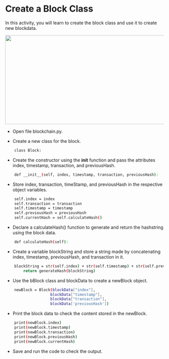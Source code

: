 Create a Block Class
===================

In this activity, you will learn to create the block class and use it to create new blockdata.


<img src= "https://media.slid.es/uploads/2071954/images/10655804/Activity-2-gif.gif" width = "521" height = "282">


* Open file blockchain.py.


* Create a new class for the block.
```sh
    class Block:
```
  
* Create the constructor using the __init__ function and pass the attributes index, timestamp, transaction, and previousHash.

```sh
    def __init__(self, index, timestamp, transaction, previousHash):
```
    

* Store index, transaction, timeStamp, and previousHash in the respective object variables.

```sh
    self.index = index
    self.transaction = transaction
    self.timestamp = timestamp
    self.previousHash = previousHash
    self.currentHash = self.calculateHash()
```

* Declare a calculateHash() function to generate and return the hashstring using the block data.

```sh
    def calculateHash(self):
```


* Create a variable blockString and store a string made by concatenating index, timestamp, previousHash, and transaction in it.

```sh
    blockString = str(self.index) + str(self.timestamp) + str(self.previousHash) + str(self.transaction)
        return generateHash(blockString)
```
        

* Use the bBlock class and blockData to create a newBlock object.

```sh
    newBlock = Block(blockData["index"], 
                    blockData["timestamp"], 
                    blockData["transaction"], 
                    blockData['previousHash'])
```
    	
 
* Print the block data to check the content stored in the newBlock.

```sh
    print(newBlock.index)
    print(newBlock.timestamp)
    print(newBlock.transaction)
    print(newBlock.previousHash)
    print(newBlock.currentHash)
```
    	
* Save and run the code to check the output.
